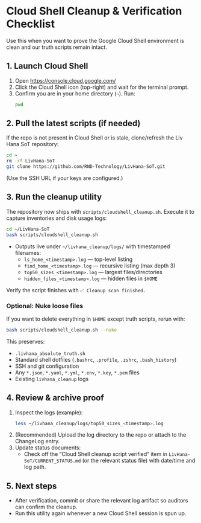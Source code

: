# Cloud Shell Cleanup & Verification Checklist

Use this when you want to prove the Google Cloud Shell environment is clean and our truth scripts remain intact.

## 1. Launch Cloud Shell
1. Open https://console.cloud.google.com/
2. Click the Cloud Shell icon (top-right) and wait for the terminal prompt.
3. Confirm you are in your home directory (`~`). Run:
   ```bash
   pwd
   ```

## 2. Pull the latest scripts (if needed)
If the repo is not present in Cloud Shell or is stale, clone/refresh the Liv Hana SoT repository:
```bash
cd ~
rm -rf LivHana-SoT
git clone https://github.com/RND-Technology/LivHana-SoT.git
```
(Use the SSH URL if your keys are configured.)

## 3. Run the cleanup utility
The repository now ships with `scripts/cloudshell_cleanup.sh`. Execute it to capture inventories and disk usage logs:
```bash
cd ~/LivHana-SoT
bash scripts/cloudshell_cleanup.sh
```
- Outputs live under `~/livhana_cleanup/logs/` with timestamped filenames:
  - `ls_home_<timestamp>.log` — top-level listing
  - `find_home_<timestamp>.log` — recursive listing (max depth 3)
  - `top50_sizes_<timestamp>.log` — largest files/directories
  - `hidden_files_<timestamp>.log` — hidden files in `$HOME`

Verify the script finishes with `✅ Cleanup scan finished.`

### Optional: Nuke loose files
If you want to delete everything in `$HOME` except truth scripts, rerun with:
```bash
bash scripts/cloudshell_cleanup.sh --nuke
```
This preserves:
- `.livhana_absolute_truth.sh`
- Standard shell dotfiles (`.bashrc`, `.profile`, `.zshrc`, `.bash_history`)
- SSH and git configuration
- Any `*.json`, `*.yaml`, `*.yml`, `*.env`, `*.key`, `*.pem` files
- Existing `livhana_cleanup` logs

## 4. Review & archive proof
1. Inspect the logs (example):
   ```bash
   less ~/livhana_cleanup/logs/top50_sizes_<timestamp>.log
   ```
2. (Recommended) Upload the log directory to the repo or attach to the ChangeLog entry.
3. Update status documents:
   - Check off the “Cloud Shell cleanup script verified” item in `LivHana-SoT/CURRENT_STATUS.md` (or the relevant status file) with date/time and log path.

## 5. Next steps
- After verification, commit or share the relevant log artifact so auditors can confirm the cleanup.
- Run this utility again whenever a new Cloud Shell session is spun up.

